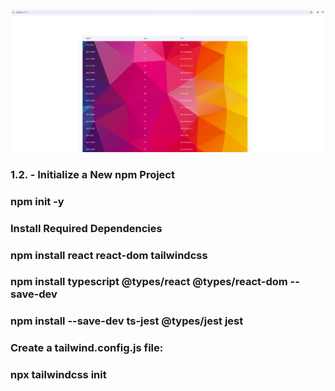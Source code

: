 ![img.png](img.png)

### 1.2. - Initialize a New npm Project
### npm init -y
### Install Required Dependencies
### npm install react react-dom tailwindcss
### npm install typescript @types/react @types/react-dom --save-dev
### npm install --save-dev ts-jest @types/jest jest
### Create a tailwind.config.js file:
### npx tailwindcss init



